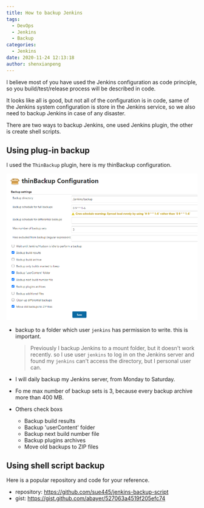 ```yaml
---
title: How to backup Jenkins
tags:
  - DevOps
  - Jenkins
  - Backup
categories:
  - Jenkins
date: 2020-11-24 12:13:18
author: shenxianpeng
---
```


I believe most of you have used the Jenkins configuration as code principle, so you build/test/release process will be described in code.

It looks like all is good, but not all of the configuration is in code, same of the Jenkins system configuration is store in the Jenkins service, so we also need to backup Jenkins in case of any disaster.

There are two ways to backup Jenkins, one used Jenkins plugin, the other is create shell scripts.

## Using plug-in backup

I used the `ThinBackup` plugin, here is my thinBackup configuration.

![ThinBackup Configuration](jenkins-backup/thinBackup-Configuration.png)

<!-- more -->

* backup to a folder which user `jenkins` has permission to write. this is important.

  > Previously I backup Jenkins to a mount folder, but it doesn't work recently. so I use user `jenkins` to log in on the Jenkins server and found my `jenkins` can't access the directory, but I personal user can.

* I will daily backup my Jenkins server, from Monday to Saturday.
* Fo me max number of backup sets is 3, because every backup archive more than 400 MB.
* Others check boxs
    * Backup build results
    * Backup 'userContent' folder
    * Backup next build number file
    * Backup plugins archives
    * Move old backups to ZIP files


## Using shell script backup

Here is a popular repository and code for your reference.

* repository: https://github.com/sue445/jenkins-backup-script
* gist: https://gist.github.com/abayer/527063a4519f205efc74